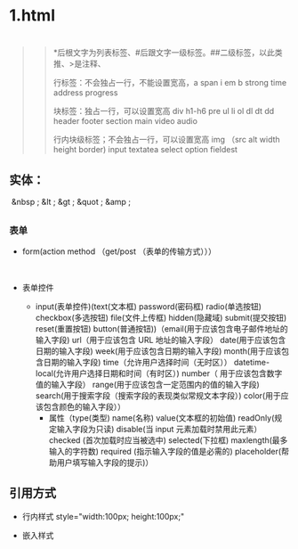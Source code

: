 # 1.html

# 

> > *后根文字为列表标签、#后跟文字一级标签。##二级标签，以此类推、>是注释、
> >
> > 行标签：不会独占一行，不能设置宽高，a span i  em  b  strong  time address progress 
> >
> > 块标签：独占一行，可以设置宽高 div  h1-h6 pre ul li ol dl dt dd header footer section main video audio 
> >
> > 行内块级标签；不会独占一行，可以设置宽高 img （src alt width height border)   input textatea select  option fieldest

##    实体：

​      &nbsp ; &lt ;  &gt ;  &quot ; &amp ;

## 

###    表单

* form(action        method  （get/post  （表单的传输方式）））

  ​

* 表单控件

  * input(表单控件)(text(文本框)	password(密码框)	radio(单选按钮)	checkbox(多选按钮)	file(文件上传框)	hidden(隐藏域)	submit(提交按钮) 		reset(重置按钮) 	button(普通按钮))（email(用于应该包含电子邮件地址的输入字段)	 url（用于应该包含 URL 地址的输入字段）	date(用于应该包含日期的输入字段)	week(用于应该包含日期的输入字段)	month(用于应该包含日期的输入字段)	time（允许用户选择时间（无时区））	datetime-local(允许用户选择日期和时间（有时区）)	number（ 用于应该包含数字值的输入字段）	range(用于应该包含一定范围内的值的输入字段)	search(用于搜索字段（搜索字段的表现类似常规文本字段）)	color(用于应该包含颜色的输入字段））
      * 属性（type(类型)	name(名称)	value(文本框的初始值)		readOnly(规定输入字段为只读)	disable(当 input 元素加载时禁用此元素）	checked	(首次加载时应当被选中)	selected(下拉框) 	maxlength(最多输入的字符数)		required	(指示输入字段的值是必需的)	placeholder(帮助用户填写输入字段的提示)）

## 引用方式

* 行内样式 style="width:100px;  height:100px;"

* 嵌入样式<style > .one{}

* 外部样式<link rel='stylesheet' href="">

* 引入样式@import  url("demo.css")或者 @import  "demo.css"

  ## 选择器

  * 标签选择器  div  body    a

  * 类名选择器    .one

  * id选择器  #one

  * 后代选择器  ul li  .one .two

  * 群组选择器  .one,.two

  * 交叉选择器  ul.one  .one.two

  * ui伪类选择器  :hover :link   :active   :visited

  * 子选择器 div >a(表示选择的是前一个元素下的子元素)

  * 同级选择器：div+p(这个表示是在p标签前必须紧挨着div) ;  div~p(这个表示是在p标签前有div标签)

    ：nth-child(2) 如果前面跟值就是所选元素下的第二个元素，如果没有就是整个布局下第二个元素

     :first-child() 如果前面跟值就是所选元素下的第一个元素，如果没有就是整个布局下第一个元素

     :last-child() 如果前面跟值就是所选元素下的第一个元素，如果没有就是整个布局下第一个元素

     :nth-last-child() 

    :only-child整个布局下仅有一个元素的盒子设置属性

    ：nth-of-type(2)  :first-of-type()  :last-of-type()  :nth-last-of-type() :only-of-type

  * 属性选择器 [data ][ data=aa][data=aa][data=aa] [data^=aa][data$=aa][data*=aa]

  * :before  :after

  * :checked    

  * target  :root

    ## 属性

    ### 布局

    * width 宽、 height 高、  ,margin 外边距、   padding 内填充、  float 浮动、	position 位置、  box-sizing以特定的方式定义匹配某个区域的特定元素、diaplay  left right bottom  top    z-index 

###          样式

*  background （背景）     background-image （背景图片）    background-color  （背景颜色）     background-repeat  （背景是否重复）     background-position  （背景位置）     background-attachment  （背景滚动模式）    background-clip （背景裁减）     background-origin  （背景开始位置）     background-size （背景尺寸） 

* border （边框） border-width （边框宽度）   border-style（边框样式）   border-color（边框颜色）        border-image（边框图片）  border-radius（（边框四个角的设置、最多设置八个值，/目的是x轴y轴分别设置)

* box-shadow（盒子阴影设置）     outline:1px solid red;(边框外轮廓线，不占位置)    outline-offset：20px;(轮廓的偏移量) 

* background:radial-gradient(circle,red 0,blue 100%, transparent 0);    background-position:left  top,right bottom;(设置镜性渐变、位置颜色）

  ### 文字

  word-break(文字换行)

  vertical-align(文字垂直居中)

  ### 动画

  * transition   transition-property(定义过渡属性)、transition-duration(过渡持续时间)、transition-timing-function (过渡函数) transition-delay(过度延迟时间)

    animation-name: rotate;（定义动画名字）

    animation-duration: 5s;（动画转动时间）

    animation-timing-function: linear;（动画线性旋转）

    animation-delay: 2s;（延迟时间）

    animation-iteration-count: infinite;（一致重复动画）

    animation-direction: alternate;/*正着转一次。反着转一次*/

    animation-fill-mode: backwards; /*停留在开始方向*/

    animation-fill-mode: forwards;/*停留在结束方向*/ 


  @keyframe     animation（定义动画）

### 转换

* transform  transform-origin  perspective （视点）  transform-style  perspective-origin（视点开始位置）

* teanslate  translateX translateY  translateZ translate3d()   （分别沿xyz轴移动）

*  rotate()   rotateX()  rotateY()   rotateZ()   rotate3d()   （分别以xyz轴旋转）

* scale()  scaleX( ) scaleY()  （分别以xyz轴缩放）

* skew()    skewX()    skewY()   (倾斜偏移位置)

*  matrix()   （矩阵）

   ### 表单拆分组合：

   rowspan:列合并

   cowspan:行合并

   拆分：

   假如想给某一行某一格拆分直接在这一格中加一个table，自己设置大小等